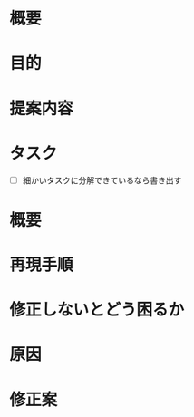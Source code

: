 ﻿<!-- あくまでテンプレートなので必ずしもすべての項目を埋めなくてよい -->

<!-- 要望のテンプレート -->
# 概要
# 目的
# 提案内容
# タスク
- [ ] 細かいタスクに分解できているなら書き出す

<!-- 不具合のテンプレート -->
# 概要
# 再現手順
# 修正しないとどう困るか
# 原因
# 修正案